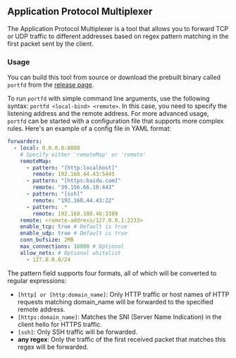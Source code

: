 ## Application Protocol Multiplexer

The Application Protocol Multiplexer is a tool that allows you to forward TCP or UDP traffic to 
different addresses based on regex pattern matching in the first packet sent by the client.

### Usage

You can build this tool from source or download the prebuilt binary called `portfd` from the [release page](https://github.com/lidotcircle/portForwarder/releases).

To run `portfd` with simple command line arguments, use the following syntax: `portfd <local-bind> <remote>`.
In this case, you need to specify the listening address and the remote address.
For more advanced usage, `portfd` can be started with a configuration file that supports more complex rules. 
Here's an example of a config file in YAML format:

``` yaml
forwarders:
  - local: 0.0.0.0:8808
    # Specify either 'remoteMap' or 'remote'
    remoteMap:
      - pattern: "[http:localhost]"
        remote: 192.168.44.43:5445
      - pattern: "[https:baidu.com]"
        remote: "39.156.66.10:443"
      - pattern: "[ssh]"
        remote: "192.168.44.43:22"
      - pattern: .*
        remote: 192.168.100.46:3389
    remote: <remote-address/127.0.0.1:2233>
    enable_tcp: true # Default is true
    enable_udp: true # Default is true
    conn_bufsize: 2MB
    max_connections: 10000 # Optional
    allow_nets: # Optional whitelist
      - 127.0.0.0/24
```

The pattern field supports four formats, all of which will be converted to regular expressions:

+ `[http] or [http:domain_name]`: Only HTTP traffic or host names of HTTP requests matching domain_name will be forwarded to the specified remote address.
+ `[https:domain_name]`: Matches the SNI (Server Name Indication) in the client hello for HTTPS traffic.
+ `[ssh]`: Only SSH traffic will be forwarded.
+ **any regex**: Only the traffic of the first received packet that matches this regex will be forwarded.
